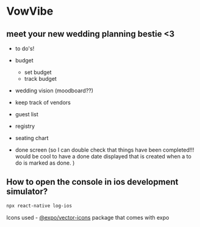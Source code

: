 # VowVibe
## meet your new wedding planning bestie <3

- to do's!

- budget
    - set budget
    - track budget

- wedding vision (moodboard??)

- keep track of vendors

- guest list

- registry

- seating chart

- done screen (so I can double check that things have been completed!!! would be cool to have a done date displayed that is created when a to do is marked as done. )

## How to open the console in ios development simulator?

```sh
npx react-native log-ios 
```

Icons used - [@expo/vector-icons](https://docs.expo.dev/guides/icons/) package that comes with expo